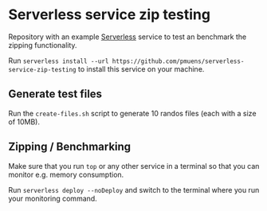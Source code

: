 # Serverless service zip testing

Repository with an example [Serverless](http://github.com/serverless/serverless) service to test an benchmark the zipping functionality.

Run `serverless install --url https://github.com/pmuens/serverless-service-zip-testing` to install this service on your machine.

## Generate test files

Run the `create-files.sh` script to generate 10 randos files (each with a size of 10MB).

## Zipping / Benchmarking

Make sure that you run `top` or any other service in a terminal so that you can monitor e.g. memory consumption.

Run `serverless deploy --noDeploy` and switch to the terminal where you run your monitoring command.
